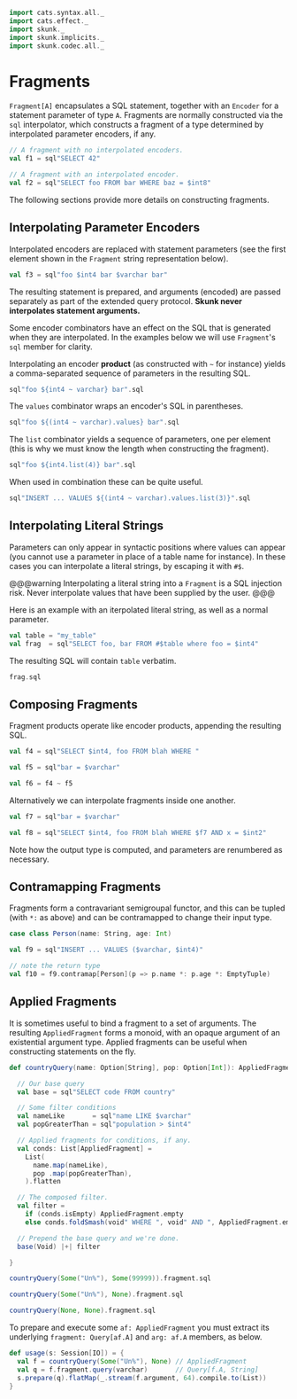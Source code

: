 ```scala mdoc:nest:invisible
import cats.syntax.all._
import cats.effect._
import skunk._
import skunk.implicits._
import skunk.codec.all._
```

# Fragments

`Fragment[A]` encapsulates a SQL statement, together with an `Encoder` for a statement parameter of
type `A`. Fragments are normally constructed via the `sql` interpolator, which constructs a fragment of a type determined by interpolated parameter encoders, if any.

```scala mdoc
// A fragment with no interpolated encoders.
val f1 = sql"SELECT 42"

// A fragment with an interpolated encoder.
val f2 = sql"SELECT foo FROM bar WHERE baz = $int8"
```

The following sections provide more details on constructing fragments.

## Interpolating Parameter Encoders

Interpolated encoders are replaced with statement parameters (see the first element shown in the
`Fragment` string representation below).

```scala mdoc
val f3 = sql"foo $int4 bar $varchar bar"
```

The resulting statement is prepared, and arguments (encoded) are passed separately as part of the
extended query protocol. **Skunk never interpolates statement arguments.**

Some encoder combinators have an effect on the SQL that is generated when they are interpolated. In
the examples below we will use `Fragment`'s `sql` member for clarity.

Interpolating an encoder **product** (as constructed with `~` for instance) yields a
comma-separated sequence of parameters in the resulting SQL.

```scala mdoc
sql"foo ${int4 ~ varchar} bar".sql
```

The `values` combinator wraps an encoder's SQL in parentheses.

```scala mdoc
sql"foo ${(int4 ~ varchar).values} bar".sql
```

The `list` combinator yields a sequence of parameters, one per element (this is why we must know
the length when constructing the fragment).

```scala mdoc
sql"foo ${int4.list(4)} bar".sql
```

When used in combination these can be quite useful.

```scala mdoc
sql"INSERT ... VALUES ${(int4 ~ varchar).values.list(3)}".sql
```


## Interpolating Literal Strings

Parameters can only appear in syntactic positions where values can appear (you cannot use a
parameter in place of a table name for instance). In these cases you can interpolate a literal
strings, by escaping it with `#$`.

@@@warning
Interpolating a literal string into a `Fragment` is a SQL injection risk. Never interpolate values
that have been supplied by the user.
@@@

Here is an example with an iterpolated literal string, as well as a normal parameter.

```scala mdoc:silent
val table = "my_table"
val frag  = sql"SELECT foo, bar FROM #$table where foo = $int4"
```

The resulting SQL will contain `table` verbatim.

```scala mdoc
frag.sql
```

## Composing Fragments

Fragment products operate like encoder products, appending the resulting SQL.

```scala mdoc
val f4 = sql"SELECT $int4, foo FROM blah WHERE "

val f5 = sql"bar = $varchar"

val f6 = f4 ~ f5
```

Alternatively we can interpolate fragments inside one another.

```scala mdoc
val f7 = sql"bar = $varchar"

val f8 = sql"SELECT $int4, foo FROM blah WHERE $f7 AND x = $int2"
```

Note how the output type is computed, and parameters are renumbered as necessary.


## Contramapping Fragments

Fragments form a contravariant semigroupal functor, and this can be tupled (with `*:` as above) and
can be contramapped to change their input type.

```scala mdoc
case class Person(name: String, age: Int)

val f9 = sql"INSERT ... VALUES ($varchar, $int4)"

// note the return type
val f10 = f9.contramap[Person](p => p.name *: p.age *: EmptyTuple)
```


## Applied Fragments

It is sometimes useful to bind a fragment to a set of arguments. The resulting `AppliedFragment`
forms a monoid, with an opaque argument of an existential argument type. Applied fragments can be
useful when constructing statements on the fly.

```scala mdoc
def countryQuery(name: Option[String], pop: Option[Int]): AppliedFragment = {

  // Our base query
  val base = sql"SELECT code FROM country"

  // Some filter conditions
  val nameLike       = sql"name LIKE $varchar"
  val popGreaterThan = sql"population > $int4"

  // Applied fragments for conditions, if any.
  val conds: List[AppliedFragment] =
    List(
      name.map(nameLike),
      pop .map(popGreaterThan),
    ).flatten

  // The composed filter.
  val filter =
    if (conds.isEmpty) AppliedFragment.empty
    else conds.foldSmash(void" WHERE ", void" AND ", AppliedFragment.empty)

  // Prepend the base query and we're done.
  base(Void) |+| filter

}

countryQuery(Some("Un%"), Some(99999)).fragment.sql

countryQuery(Some("Un%"), None).fragment.sql

countryQuery(None, None).fragment.sql
```

To prepare and execute some `af: AppliedFragment` you must extract its underlying `fragment: Query[af.A]` and `arg: af.A` members, as below.

```scala mdoc
def usage(s: Session[IO]) = {
  val f = countryQuery(Some("Un%"), None) // AppliedFragment
  val q = f.fragment.query(varchar)       // Query[f.A, String]
  s.prepare(q).flatMap(_.stream(f.argument, 64).compile.to(List))
}
```
